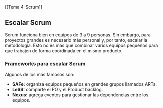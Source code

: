 [[Tema 4-Scrum]]

## Escalar Scrum
Scrum funciona bien en equipos de 3 a 9 personas. Sin embargo, para proyectos grandes es necesario más personal y, por tanto, escalar la metodología. Esto no es más que combinar varios equipos pequeños para que trabajen de forma coordinada en el mismo producto.

### Frameworks para escalar Scrum
Algunos de los más famosos son:
+ **SAFe:** organiza equipos pequeños en grandes grupos llamados ARTs. 
+ **LeSS:** comparte el PO y el Product backlog.
+ **Nexus:** agrega eventos para gestionar las dependencias entre los equipos.

